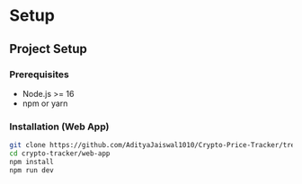 # Setup

## Project Setup

### Prerequisites
- Node.js >= 16
- npm or yarn

### Installation (Web App)
```sh
git clone https://github.com/AdityaJaiswal1010/Crypto-Price-Tracker/tree/main
cd crypto-tracker/web-app
npm install
npm run dev
